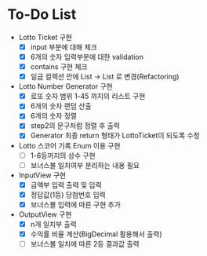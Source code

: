 # To-Do List
- Lotto Ticket 구현
    - [x] input 부분에 대해 체크
    - [x] 6개의 숫자 입력부분에 대한 validation
    - [x] contains 구현 체크
    - [x] 일급 컬렉션 안에 List<String> -> List<Integer> 로 변경(Refactoring)
 
- Lotto Number Generator 구현
    - [x] 로또 숫자 범위 1-45 까지의 리스트 구현
    - [x] 6개의 숫자 랜덤 산출
    - [x] 6개의 숫자 정렬
    - [x] step2의 문구처럼 정렬 후 출력
    - [x] Generator 최종 return 형태가 LottoTicket이 되도록 수정

- Lotto 스코어 기록 Enum 이용 구현
    - [ ] 1-6등까지의 상수 구현
    - [ ] 보너스볼 일치여부 분리하는 내용 필요
    
- InputView 구현
    - [x] 금액부 입력 출력 및 입력
    - [x] 정답값(1등) 당첨번호 입력
    - [x] 보너스볼 입력에 따른 구현 추가
 
- OutputView 구현
    - [x] n개 일치부 출력
    - [x] 수익률 비율 계산(BigDecimal 활용해서 출력)
    - [ ] 보너스볼 일치에 따른 2등 결과값 출력